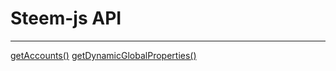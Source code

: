 # Steem-js API
-----
[getAccounts()](getAccounts.md)
[getDynamicGlobalProperties()](getDynamicGlobalProperties.md)
